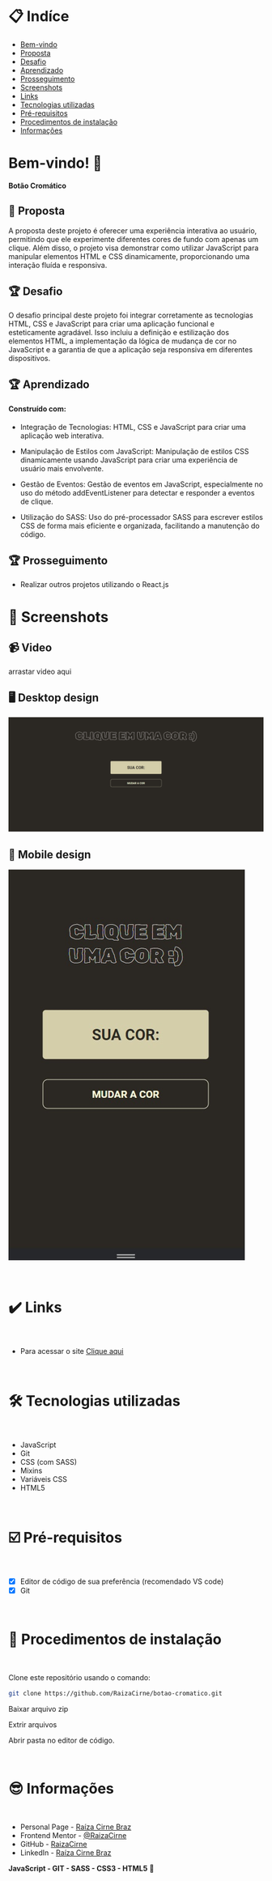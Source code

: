 # 📋 Indíce

- [Bem-vindo](#id01)
- [Proposta](#id02)
- [Desafio](#id03)
- [Aprendizado](#id04)
- [Prosseguimento](id05)
- [Screenshots](#id06)
- [Links](#id07)
- [Tecnologias utilizadas](#id08)
- [Pré-requisitos](#id09)
- [Procedimentos de instalação](#id010)
- [Informações](#id011)

# Bem-vindo! 👋 <a name="id01"></a>

**Botão Cromático**
<br />

## 🚀 Proposta <a name="id02"></a>

A proposta deste projeto é oferecer uma experiência interativa ao usuário, permitindo que ele experimente diferentes cores de fundo com apenas um clique. Além disso, o projeto visa demonstrar como utilizar JavaScript para manipular elementos HTML e CSS dinamicamente, proporcionando uma interação fluída e responsiva.
<br />

## :trophy: Desafio <a name="#id03"></a>

O desafio principal deste projeto foi integrar corretamente as tecnologias HTML, CSS e JavaScript para criar uma aplicação funcional e esteticamente agradável. Isso incluiu a definição e estilização dos elementos HTML, a implementação da lógica de mudança de cor no JavaScript e a garantia de que a aplicação seja responsiva em diferentes dispositivos.

## :trophy: Aprendizado <a name="#id04"></a>

#### Construído com:

- Integração de Tecnologias: HTML, CSS e JavaScript para criar uma aplicação web interativa.

- Manipulação de Estilos com JavaScript: Manipulação de estilos CSS dinamicamente usando JavaScript para criar uma experiência de usuário mais envolvente.

- Gestão de Eventos: Gestão de eventos em JavaScript, especialmente no uso do método addEventListener para detectar e responder a eventos de clique.

- Utilização do SASS: Uso do pré-processador SASS para escrever estilos CSS de forma mais eficiente e organizada, facilitando a manutenção do código.

## :trophy: Prosseguimento <a name="id05"></a>

- Realizar outros projetos utilizando o React.js

# :camera_flash: Screenshots <a name="id06"></a>

## :video_camera: Video

arrastar video aqui

## :desktop_computer: Desktop design

![Design preview desktop](./assets/images/desktop.jpg)

## :iphone: Mobile design

![Design preview desktop](./assets/images/mobile.jpg)

<br />

# :heavy_check_mark: Links <a name="id07"></a>

<br />

- Para acessar o site [Clique aqui](https://66144005db94c2194113240a--timely-kleicha-fbb8ff.netlify.app/)

<br />

# 🛠 Tecnologias utilizadas <a name="id08"></a>

<br />

- JavaScript
- Git
- CSS (com SASS)
- Mixins
- Variáveis CSS
- HTML5

<br />

# ☑️ Pré-requisitos <a name="id09"></a>

<br />

- [x] Editor de código de sua preferência (recomendado VS code)
- [x] Git

<br />

# 📝 Procedimentos de instalação <a name="id010"></a>

<br />

Clone este repositório usando o comando:

```bash
git clone https://github.com/RaizaCirne/botao-cromatico.git
```

Baixar arquivo zip

Extrir arquivos

Abrir pasta no editor de código.

<br />

# :sunglasses: Informações <a name="id011"></a>

<br />

- Personal Page - [Raíza Cirne Braz](https://66144005db94c2194113240a--timely-kleicha-fbb8ff.netlify.app/)
- Frontend Mentor - [@RaizaCirne](https://www.frontendmentor.io/profile/RaizaCirne)
- GitHub - [RaizaCirne](https://github.com/RaizaCirne)
- LinkedIn - [Raíza Cirne Braz](https://www.linkedin.com/in/ra%C3%ADzacirne/)

**JavaScript - GIT - SASS - CSS3 - HTML5** 🚀
